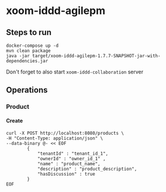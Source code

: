 # xoom-iddd-agilepm 

## Steps to run

```
docker-compose up -d
mvn clean package        
java -jar target/xoom-iddd-agilepm-1.7.7-SNAPSHOT-jar-with-dependencies.jar
```

Don't forget to also start `xoom-iddd-collaboration` server

## Operations
### Product
#### Create
```
curl -X POST http://localhost:8080/products \
-H "Content-Type: application/json" \
--data-binary @- << EOF
        {
            "tenantId" : "tenant_id_1",
            "ownerId" : "owner_id_1" ,
            "name" : "product_name",
            "description" : "product_description",
            "hasDiscussion" : true
        }
EOF

```